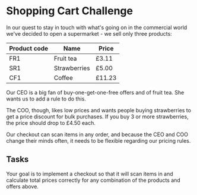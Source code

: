 Shopping Cart Challenge
=============

In our quest to stay in touch with what's going on in the commercial
world we've decided to open a supermarket - we sell only three
products:

|Product code | Name         | Price |
|-------------|--------------|-------|
|FR1          | Fruit tea    |  £3.11|
|SR1          | Strawberries |  £5.00|
|CF1          | Coffee       | £11.23|

Our CEO is a big fan of buy-one-get-one-free offers and of fruit tea.
She wants us to add a rule to do this.

The COO, though, likes low prices and wants people buying strawberries
to get a price discount for bulk purchases. If you buy 3 or more
strawberries, the price should drop to £4.50 each.

Our checkout can scan items in any order, and because the CEO and COO
change their minds often, it needs to be flexible regarding our
pricing rules.

## Tasks

Your goal is to implement a checkout so that it will scan items in and
calculate total prices correctly for any combination of the products and offers above.
